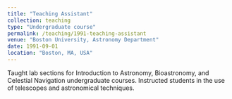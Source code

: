 ```yaml
---
title: "Teaching Assistant"
collection: teaching
type: "Undergraduate course"
permalink: /teaching/1991-teaching-assistant
venue: "Boston University, Astronomy Department"
date: 1991-09-01
location: "Boston, MA, USA"
---
```


Taught lab sections for Introduction to Astronomy, Bioastronomy, and Celestial Navigation undergraduate courses. Instructed students in the use of telescopes and astronomical techniques.
